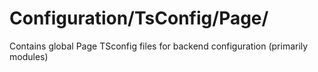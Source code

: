 # Configuration/TsConfig/Page/

Contains global Page TSconfig files for backend configuration (primarily modules)
